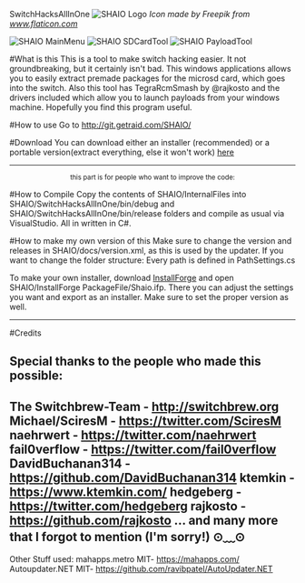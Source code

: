 SwitchHacksAllInOne
![SHAIO Logo](https://image.flaticon.com/icons/svg/921/921691.svg?sanitize=true)
_Icon made by Freepik from www.flaticon.com_

![SHAIO MainMenu](https://i.imgur.com/KwouYJ1.png)
![SHAIO SDCardTool](https://i.imgur.com/kAhqy0E.png)
![SHAIO PayloadTool](https://i.imgur.com/CoMO5un.png)


#What is this
This is a tool to make switch hacking easier.
It not groundbreaking, but it certainly isn't bad. This windows applications allows you to easily extract premade packages for the microsd card, which goes into the switch.
Also this tool has TegraRcmSmash by @rajkosto and the drivers included which allow you to launch payloads from your windows machine. Hopefully you find this program useful.

#How to use
Go to http://git.getraid.com/SHAIO/

#Download
You can download either an installer (recommended) or a portable version(extract everything, else it won't work) [here](https://github.com/getraid/SHAIO/releases/latest)

<hr>
<small><center>this part is for people who want to improve the code:</center></small>

#How to Compile
Copy the contents of SHAIO/InternalFiles into SHAIO/SwitchHacksAllInOne/bin/debug and SHAIO/SwitchHacksAllInOne/bin/release folders and compile as usual via VisualStudio. All in written in C#.

#How to make my own version of this
Make sure to change the version and releases in SHAIO/docs/version.xml, as this is used by the updater.
If you want to change the folder structure: Every path is defined in PathSettings.cs

To make your own installer, download [InstallForge](https://installforge.net/download/) and open SHAIO/InstallForge PackageFile/Shaio.ifp. There you can adjust the settings you want and export as an installer. Make sure to set the proper version as well.

<hr>
#Credits

Special thanks to the people who made this possible:
------------------------------------------------------------
The Switchbrew-Team - http://switchbrew.org
Michael/SciresM - https://twitter.com/SciresM
naehrwert - https://twitter.com/naehrwert
fail0verflow - https://twitter.com/fail0verflow
DavidBuchanan314 - https://github.com/DavidBuchanan314
ktemkin - https://www.ktemkin.com/ 
hedgeberg - https://twitter.com/hedgeberg 
rajkosto - https://github.com/rajkosto
... and many more that I forgot to mention (I'm sorry!) ⊙﹏⊙
------------------------------------------------
Other Stuff used:
mahapps.metro MIT- https://mahapps.com/
Autoupdater.NET MIT- https://github.com/ravibpatel/AutoUpdater.NET
